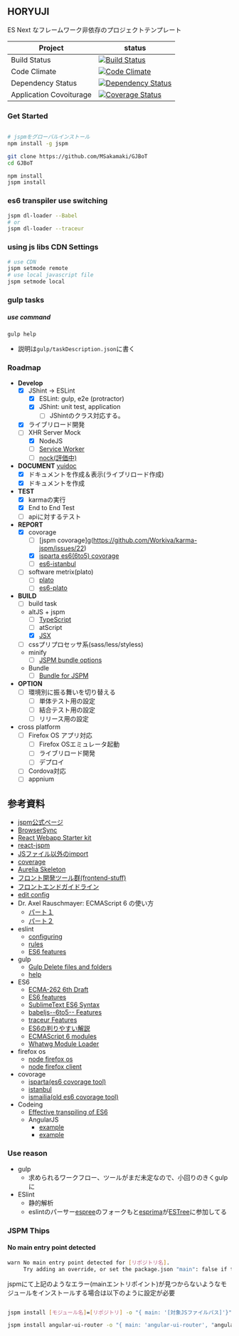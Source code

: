 HORYUJI
----

ES Next なフレームワーク非依存のプロジェクトテンプレート

| Project | status |
| ------ | ------ |
| Build Status |[![Build Status](https://travis-ci.org/Horyuji/horyuji.svg)](https://travis-ci.org/Horyuji/horyuji)|
| Code Climate |[![Code Climate](https://codeclimate.com/github/Horyuji/horyuji/badges/gpa.svg)](https://codeclimate.com/github/Horyuji/horyuji)|
| Dependency Status |[![Dependency Status](https://gemnasium.com/Horyuji/horyuji.svg)](https://gemnasium.com/MSakamaki/GJBoT)|
| Application Covoiturage |[![Coverage Status](https://coveralls.io/repos/Horyuji/horyuji/badge.svg?branch=master)](https://coveralls.io/r/Horyuji/horyuji?branch=master)|

### Get Started

```sh

# jspmをグローバルインストール
npm install -g jspm

git clone https://github.com/MSakamaki/GJBoT
cd GJBoT

npm install
jspm install

```

### es6 transpiler use switching

```sh
jspm dl-loader --Babel
# or
jspm dl-loader --traceur
```

### using js libs CDN Settings

```sh
# use CDN
jspm setmode remote
# use local javascript file
jspm setmode local
```

### gulp tasks

##### use command

```sh
gulp help
```
 + 説明は`gulp/taskDescription.json`に書く

### Roadmap

 + **Develop**
    + [x] JShint -> ESLint
      + [x] ESLint: gulp, e2e (protractor)
      + [x] JShint: unit test, application
        + [ ] JShintのクラス対応する。
    + [x] ライブリロード開発
    + [ ] XHR Server Mock
      + [x] NodeJS
      + [ ] [Service Worker](https://github.com/slightlyoff/ServiceWorker)
      + [ ] [nock(評価中)](https://github.com/pgte/nock)
 + **DOCUMENT** [yuidoc](http://yui.github.io/yuidoc/)
    + [x] ドキュメントを作成＆表示(ライブリロード作成)
    + [x] ドキュメントを作成
 + **TEST**
    + [x] karmaの実行
    + [x] End to End Test
    + [ ] apiに対するテスト
 + **REPORT**
    + [x] covorage
      + [ ] [jspm covorage]g(https://github.com/Workiva/karma-jspm/issues/22)
      + [x] [isparta es6(6to5) covorage](https://github.com/douglasduteil/isparta)
      + [ ] [es6-istanbul](https://github.com/peterkc/es6-istanbul)
    + [ ] software metrix(plato)
      + [ ] [plato](https://github.com/es-analysis/plato/issues/127)
      + [ ] [es6-plato](https://github.com/peterkc/es6-plato)
 + **BUILD**
    + [ ] build task
    + altJS + jspm
      + [ ] [TypeScript](http://www.typescriptlang.org/)
      + [ ] atScript
      + [x] [JSX](http://facebook.github.io/jsx/)
    + [ ] cssプリプロセッサ系(sass/less/styless)
    + minify
      + [ ] [JSPM bundle options](https://github.com/jspm/jspm-cli/wiki/Production-Workflows#creating-a-self-executing-bundle)
    + Bundle
      + [ ] [Bundle for JSPM](https://github.com/jspm/jspm-cli/wiki/Production-Workflows)
 + **OPTION**
   + [ ] 環境別に振る舞いを切り替える
     + [ ] 単体テスト用の設定
     + [ ] 結合テスト用の設定
     + [ ] リリース用の設定
 + cross platform
   + [ ] Firefox OS アプリ対応
     + [ ] Firefox OSエミュレータ起動
     + [ ] ライブリロード開発
     + [ ] デプロイ
   + [ ] Cordova対応
   + [ ] appnium

## 参考資料

 + [jspm公式ページ](http://jspm.io/)
 + [BrowserSync](http://www.browsersync.io/)
 + [React Webapp Starter kit](https://github.com/kriasoft/react-starter-kit)
 + [react-jspm](https://github.com/tinkertrain/jspm-react)
 + [JSファイル以外のimport](https://github.com/systemjs/systemjs)
 + [coverage](https://github.com/Workiva/karma-jspm/issues/22)
 + [Aurelia Skeleton](https://github.com/aurelia/skeleton-navigation)
 + [フロント開発ツール群(frontend-stuff)](https://github.com/moklick/frontend-stuff)
 + [フロントエンドガイドライン](https://github.com/bendc/frontend-guidelines)
 + [edit config](http://editorconfig.org/)
 + Dr. Axel Rauschmayer: ECMAScript 6 の使い方
   + [パート１](https://www.youtube.com/watch?v=Fg3bEZIcnUw)
   + [パート２](https://www.youtube.com/watch?v=Vhhq1WpzsnM)
 + eslint
   + [configuring](http://eslint.org/docs/configuring/)
   + [rules](http://eslint.org/docs/rules/)
   + [ES6 features](https://github.com/eslint/espree/issues/10)
 + gulp
   + [Gulp Delete files and folders](https://github.com/gulpjs/gulp/blob/master/docs/recipes/delete-files-folder.md)
   + [help](https://www.npmjs.com/package/gulp-help)
 + ES6
   + [ECMA-262 6th Draft](https://people.mozilla.org/~jorendorff/es6-draft.html#)
   + [ES6 features](https://github.com/lukehoban/es6features)
   + [SublimeText ES6 Syntax](https://packagecontrol.io/packages/JavaScriptNext%20-%20ES6%20Syntax)
   + [babeljs--6to5-- Features](https://babeljs.io/docs/learn-es6/)
   + [traceur Features](https://github.com/google/traceur-compiler/wiki/LanguageFeatures)
   + [ES6の判りやすい解説](http://ilikekillnerds.com/2015/02/a-guide-to-es6-classes/)
   + [ECMAScript 6 modules](http://www.2ality.com/2014/09/es6-modules-final.html)
   + [Whatwg Module Loader](http://whatwg.github.io/loader/#reflect-loader-import)
 + firefox os
   + [node firefox os](http://nicola.github.io/node-fxos/)
   + [node firefox client](https://github.com/harthur/firefox-client)
 + covorage
   + [isparta(es6 covorage tool)](https://github.com/douglasduteil/isparta)
   + [istanbul](https://github.com/gotwarlost/istanbul)
   + [ismailia(old es6 covorage tool)](https://github.com/Spote/ismailia)
 + Codeing
   + [Effective transpiling of ES6](https://gist.github.com/rauchg/93d8b831e286bcb30d84)
   + AngularJS
     + [example](http://www.devbattles.com/en/sand/post-784-Writing+AngularJS+Apps+Using+ES6)
     + [example](http://cameronjroe.com/code/http-status-codes/?utm_content=buffer98778&utm_medium=social&utm_source=twitter.com&utm_campaign=buffer)

### Use reason

 + gulp
   + 求められるワークフロー、ツールがまだ未定なので、小回りのきくgulpに
 + ESlint
   + 静的解析
   + eslintのパーサー[espree](https://github.com/eslint/espree)のフォークもと[esprima](https://github.com/jquery/esprima)が[ESTree](https://github.com/estree/estree)に参加してる


### JSPM Thips


#### No main entry point detected

```sh
warn No main entry point detected for [リポジトリ名].
     Try adding an override, or set the package.json "main": false if this is the intention.
```

jspmにて上記のようなエラー(mainエントリポイント)が見つからないようなモジュールをインストールする場合は以下のように設定が必要

```sh

jspm install [モジュール名]=[リポジトリ] -o "{ main: '[対象JSファイルパス]'}"

jspm install angular-ui-router -o "{ main: 'angular-ui-router', "angular-ui-router": {"deps": ["angular"] } }"

```

